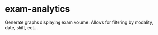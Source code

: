# exam-analytics
Generate graphs displaying exam volume. Allows for filtering by modality, date, shift, ect...
